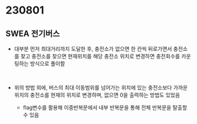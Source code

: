 # 230801
## SWEA 전기버스
- 대부분 먼저 최대거리까지 도달한 후, 충전소가 없으면 한 칸씩 뒤로가면서 충전소를 찾고 충전소를 찾으면 현재위치를 해당 충전소 위치로 변경하면 충전회수를 카운팅하는 방식으로 풀이함

<br/>

- 위의 방법 외에, 버스의 최대 이동범위를 넘어가는 위치에 있는 충전소보다 가까운 위치의 충전소를 현재의 위치로 변경하며, 없으면 0을 출력하는 방법도 있었음

  - flag변수를 활용해 이중반복문에서 내부 반복문을 통해 전체 반복문을 탈출할 수 있음